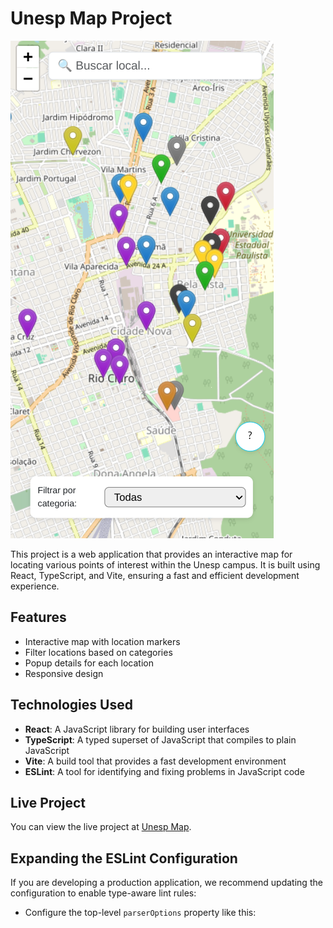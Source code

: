 # Unesp Map Project

![Unesp Map](./src/assets/readme.png)

This project is a web application that provides an interactive map for locating various points of interest within the Unesp campus. It is built using React, TypeScript, and Vite, ensuring a fast and efficient development experience.

## Features

- Interactive map with location markers
- Filter locations based on categories
- Popup details for each location
- Responsive design

## Technologies Used

- **React**: A JavaScript library for building user interfaces
- **TypeScript**: A typed superset of JavaScript that compiles to plain JavaScript
- **Vite**: A build tool that provides a fast development environment
- **ESLint**: A tool for identifying and fixing problems in JavaScript code

## Live Project

You can view the live project at [Unesp Map](https://unesprc-map.vercel.app/).

## Expanding the ESLint Configuration

If you are developing a production application, we recommend updating the configuration to enable type-aware lint rules:

- Configure the top-level `parserOptions` property like this: